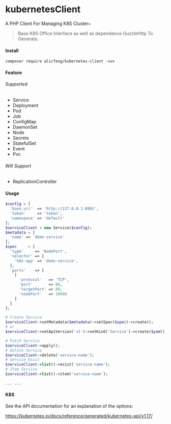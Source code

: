 # kubernetesClient
A PHP Client For Managing K8S Cluster~

> Base K8S Office Interface as well as dependence GuzzleHttp To Generate.

#### Install

```shell
composer require alicfeng/kubernetes-client -vvv
```



#### Feature

###### Supported

- Service
- Deployment
- Pod
- Job
- ConfigMap
- DaemonSet
- Node
- Secrets
- StatefulSet
- Event
- Pvc

###### Will Support

- ReplicationController



#### Usage

```php
$config = [
  'base_uri'  => 'http://127.0.0.1:8001',
  'token'     => 'token',
  'namespace' => 'default'
];    
$serviceClient = new Service($config);
$metadata = [
  'name' => 'demo-service'
];
$spec     = [
  'type'     => 'NodePort',
  'selector' => [
    'k8s-app' => 'demo-service',
  ],
  'ports'    => [
    [
      'protocol'   => 'TCP',
      'port'       => 80,
      'targetPort' => 80,
      'nodePort'   => 30008
    ]
  ]
];

# Create Service
$serviceClient->setMetadata($metadata)->setSpec($spec)->create();
# or 
$serviceClient->setApiVersion('v1')->setKind('Service')->create($yaml);

# Patch Service
$serviceClient->apply();
# Delete Service
$serviceClient->delete('service-name');
# Service Exist
$serviceClient->list()->exist('service-name');
# Item Service
$serviceClient->list()->item('service-name');

... ...
```



#### K8S

See the API documentation for an explanation of the options:

https://kubernetes.io/docs/reference/generated/kubernetes-api/v1.17/
